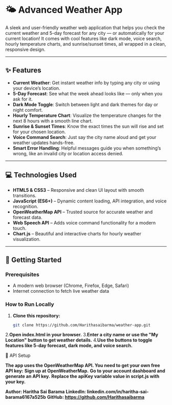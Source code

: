 # 🌤️ Advanced Weather App

A sleek and user-friendly weather web application that helps you check the current weather and 5-day forecast for any city — or automatically for your current location! It comes with cool features like dark mode, voice search, hourly temperature charts, and sunrise/sunset times, all wrapped in a clean, responsive design.

---

## ✨ Features

- **Current Weather**: Get instant weather info by typing any city or using your device’s location.
- **5-Day Forecast**: See what the week ahead looks like — only when you ask for it.
- **Dark Mode Toggle**: Switch between light and dark themes for day or night comfort.
- **Hourly Temperature Chart**: Visualize the temperature changes for the next 8 hours with a smooth line chart.
- **Sunrise & Sunset Times**: Know the exact times the sun will rise and set for your chosen location.
- **Voice Command Search**: Just say the city name aloud and get your weather updates hands-free.
- **Smart Error Handling**: Helpful messages guide you when something’s wrong, like an invalid city or location access denied.

---

## 💻 Technologies Used

- **HTML5 & CSS3** – Responsive and clean UI layout with smooth transitions.
- **JavaScript (ES6+)** – Dynamic content loading, API integration, and voice recognition.
- **OpenWeatherMap API** – Trusted source for accurate weather and forecast data.
- **Web Speech API** – Adds voice command functionality for a modern touch.
- **Chart.js** – Beautiful and interactive charts for hourly weather visualization.

---

## 🚀 Getting Started

### Prerequisites

- A modern web browser (Chrome, Firefox, Edge, Safari)
- Internet connection to fetch live weather data

### How to Run Locally

1. **Clone this repository:**

   ```bash
   git clone https://github.com/Harithasaibarma/weather-app.git
2.**Open index.html in your browser.**
3.**Enter a city name or use the "My Location" button to get weather details.**
4.**Use the buttons to toggle features like 5-day forecast, dark mode, and voice search.**

🔑 API Setup

**The app uses the OpenWeatherMap API. You need to get your own free API key:**
**Sign up at OpenWeatherMap.**
**Go to your account dashboard and generate an API key.**
**Replace the apiKey variable value in script.js with your key.**

**Author: Haritha Sai Barama**
**LinkedIn: linkedin.com/in/haritha-sai-barama6167a525b**
**GitHub: https://github.com/Harithasaibarma**

